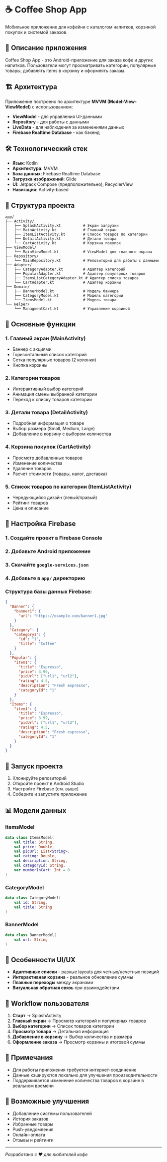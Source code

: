 # ☕ Coffee Shop App

Мобильное приложение для кофейни с каталогом напитков, корзиной покупок и системой заказов.

## 📱 Описание приложения

Coffee Shop App - это Android-приложение для заказа кофе и других напитков. Пользователи могут просматривать категории, популярные товары, добавлять items в корзину и оформлять заказы.

## 🏗 Архитектура

Приложение построено по архитектуре **MVVM (Model-View-ViewModel)** с использованием:

- **ViewModel** - для управления UI-данными
- **Repository** - для работы с данными
- **LiveData** - для наблюдения за изменениями данных
- **Firebase Realtime Database** - как бэкенд

## 🛠 Технологический стек

- **Язык**: Kotlin
- **Архитектура**: MVVM
- **База данных**: Firebase Realtime Database
- **Загрузка изображений**: Glide
- **UI**: Jetpack Compose (предположительно), RecyclerView
- **Навигация**: Activity-based

## 📁 Структура проекта

```
app/
├── Activity/
│   ├── SplashActivity.kt          # Экран загрузки
│   ├── MainActivity.kt            # Главный экран
│   ├── ItemListActivity.kt        # Список товаров по категории
│   ├── DetailActivity.kt          # Детали товара
│   └── CartActivity.kt            # Корзина покупок
├── ViewModel/
│   └── MainViewModel.kt           # ViewModel для главного экрана
├── Repository/
│   └── MainRepository.kt          # Репозиторий для работы с данными
├── Adapter/
│   ├── CategoryAdapter.kt         # Адаптер категорий
│   ├── PopularAdapter.kt          # Адаптер популярных товаров
│   ├── ItemsListCategoryAdapter.kt # Адаптер списка товаров
│   └── CartAdapter.kt             # Адаптер корзины
├── Domain/
│   ├── BannerModel.kt             # Модель баннера
│   ├── CategoryModel.kt           # Модель категории
│   └── ItemsModel.kt              # Модель товара
└── Helper/
    └── ManagmentCart.kt           # Управление корзиной
```

## 🎯 Основные функции

### 1. **Главный экран (MainActivity)**
- Баннер с акциями
- Горизонтальный список категорий
- Сетка популярных товаров (2 колонки)
- Кнопка корзины

### 2. **Категории товаров**
- Интерактивный выбор категорий
- Анимация смены выбранной категории
- Переход к списку товаров категории

### 3. **Детали товара (DetailActivity)**
- Подробная информация о товаре
- Выбор размера (Small, Medium, Large)
- Добавление в корзину с выбором количества

### 4. **Корзина покупок (CartActivity)**
- Просмотр добавленных товаров
- Изменение количества
- Удаление товаров
- Расчет стоимости (товары, налог, доставка)

### 5. **Список товаров по категории (ItemListActivity)**
- Чередующийся дизайн (левый/правый)
- Рейтинг товаров
- Цена и описание

## 🔧 Настройка Firebase

### 1. Создайте проект в Firebase Console
### 2. Добавьте Android приложение
### 3. Скачайте `google-services.json`
### 4. Добавьте в `app/` директорию

### Структура базы данных Firebase:
```json
{
  "Banner": {
    "banner1": {
      "url": "https://example.com/banner1.jpg"
    }
  },
  "Category": {
    "category1": {
      "id": "1",
      "title": "Coffee"
    }
  },
  "Popular": {
    "item1": {
      "title": "Espresso",
      "price": 3.99,
      "picUrl": ["url1", "url2"],
      "rating": 4.5,
      "description": "Fresh espresso",
      "categoryId": "1"
    }
  },
  "Items": {
    "item1": {
      "title": "Espresso",
      "price": 3.99,
      "picUrl": ["url1", "url2"],
      "rating": 4.5,
      "description": "Fresh espresso",
      "categoryId": "1"
    }
  }
}
```

## 🚀 Запуск проекта

1. Клонируйте репозиторий
2. Откройте проект в Android Studio
3. Настройте Firebase (см. выше)
4. Соберите и запустите приложение

## 📊 Модели данных

### ItemsModel
```kotlin
data class ItemsModel(
    val title: String,
    val price: Double,
    val picUrl: List<String>,
    val rating: Double,
    val description: String,
    val categoryId: String,
    var numberInCart: Int = 0
)
```

### CategoryModel
```kotlin
data class CategoryModel(
    val id: String,
    val title: String
)
```

### BannerModel
```kotlin
data class BannerModel(
    val url: String
)
```

## 🎨 Особенности UI/UX

- **Адаптивные списки** - разные layouts для четных/нечетных позиций
- **Интерактивная корзина** - реальное обновление суммы
- **Плавные переходы** между экранами
- **Визуальная обратная связь** при взаимодействии

## 🔄 Workflow пользователя

1. **Старт** → SplashActivity
2. **Главный экран** → Просмотр категорий и популярных товаров
3. **Выбор категории** → Список товаров категории
4. **Просмотр товара** → Детальная информация
5. **Добавление в корзину** → Выбор количества и размера
6. **Оформление заказа** → Просмотр корзины и итоговой суммы

## 📝 Примечания

- Для работы приложения требуется интернет-соединение
- Данные кэшируются локально для улучшения производительности
- Поддерживается изменение количества товаров в корзине в реальном времени

## 🔮 Возможные улучшения

- Добавление системы пользователей
- История заказов
- Избранные товары
- Push-уведомления
- Онлайн-оплата
- Отзывы и рейтинги

---

*Разработано с ❤️ для любителей кофе*
